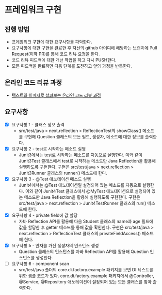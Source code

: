 # 프레임워크 구현
## 진행 방법
* 프레임워크 구현에 대한 요구사항을 파악한다.
* 요구사항에 대한 구현을 완료한 후 자신의 github 아이디에 해당하는 브랜치에 Pull Request(이하 PR)를 통해 코드 리뷰 요청을 한다.
* 코드 리뷰 피드백에 대한 개선 작업을 하고 다시 PUSH한다.
* 모든 피드백을 완료하면 다음 단계를 도전하고 앞의 과정을 반복한다.

## 온라인 코드 리뷰 과정
* [텍스트와 이미지로 살펴보는 온라인 코드 리뷰 과정](https://github.com/next-step/nextstep-docs/tree/master/codereview)

## 요구사항
- [x] 요구사항 1 - 클래스 정보 출력
  - src/test/java > next.reflection > ReflectionTest의 showClass() 메소드를 구현해 Question 클래스의 모든 필드, 생성자, 메소드에 대한 정보를 출력한다.
- [x] 요구사항 2 - test로 시작하는 메소드 실행
  - Junit3에서는 test로 시작하는 메소드를 자동으로 실행한다. 이와 같이 Junit3Test 클래스에서 test로 시작하는 메소드만 Java Reflection을 활용해 실행하도록 구현한다.
    구현은 src/test/java > next.reflection > Junit3Runner 클래스의 runner() 메소드에 한다.
- [x] 요구사항 3 - @Test 애노테이션 메소드 실행
  - Junit4에서는 @Test 애노테이션일 설정되어 있는 메소드를 자동으로 실행한다. 이와 같이 Junit4Test 클래스에서 @MyTest 애노테이션으로 설정되어 있는 메소드만 Java Reflection을 활용해 실행하도록 구현한다.
    구현은 src/test/java > next.reflection > Junit4TestRunner 클래스의 run() 메소드에 한다.
- [x] 요구사항 4 - private field에 값 할당
  - 자바 Reflection API를 활용해 다음 Student 클래스의 name과 age 필드에 값을 할당한 후 getter 메소드를 통해 값을 확인한다.
    구현은 src/test/java > next.reflection > ReflectionTest 클래스의 privateFieldAccess() 메소드에 한다.
- [x] 요구사항 5 - 인자를 가진 생성자의 인스턴스 생성
  - Question 클래스의 인스턴스를 자바 Reflection API를 활용해 Question 인스턴스를 생성한다.
- [ ] 요구사항 6 - component scan
  - src/test/java 폴더의 core.di.factory.example 패키지를 보면 DI 테스트를 위한 샘플 코드가 있다.
    core.di.factory.example 패키지에서 @Controller, @Service, @Repository 애노테이션이 설정되어 있는 모든 클래스를 찾아 출력한다.